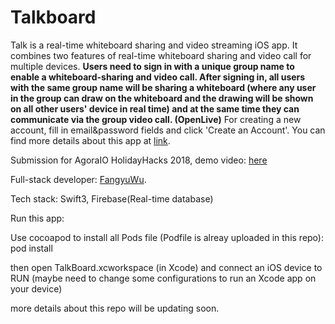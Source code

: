 # Talkboard

Talk is a real-time whiteboard sharing and video streaming iOS app.
It combines two features of real-time whiteboard sharing and video call for multiple devices.
**Users need to sign in with a unique group name to enable a whiteboard-sharing and video call. After signing in, all users with the same group name will be sharing a whiteboard (where any user in the group can draw on the whiteboard and the drawing will be shown on all other users' device in real time) and at the same time they can communicate via the group video call. (OpenLive)**  For creating a new account, fill in email&password fields and click 'Create an Account'. You can find more details about this app at [link](https://youtu.be/vlbphQe_DUk).

Submission for AgoraIO HolidayHacks 2018, demo video: [here](https://www.youtube.com/watch?v=vlbphQe_DUk&feature=youtu.be)

Full-stack developer:
[FangyuWu](https://github.com/WuFangyu).

Tech stack: Swift3, Firebase(Real-time database)

Run this app:

Use cocoapod to install all Pods file (Podfile is alreay uploaded in this repo): pod install

then open TalkBoard.xcworkspace (in Xcode) and connect an iOS device to RUN 
(maybe need to change some configurations to run an Xcode app on your device)


more details about this repo will be updating soon.
